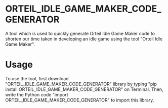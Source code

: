 # ORTEIL_IDLE_GAME_MAKER_CODE_GENERATOR

A tool which is used to quickly generate 
Orteil Idle Game Maker code to shorten 
our time taken in developing an idle game 
using the tool "Orteil Idle Game Maker".

# Usage

To use the tool, first download 
"ORTEIL_IDLE_GAME_MAKER_CODE_GENERATOR" library
by typing "pip install ORTEIL_IDLE_GAME_MAKER_CODE_GENERATOR"
on Terminal. Then, write the Python code 
"import ORTEIL_IDLE_GAME_MAKER_CODE_GENERATOR" to import this 
library.